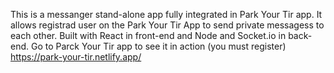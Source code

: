 This is a messanger stand-alone app fully integrated in Park Your Tir app. It allows registrad user on the Park Your Tir App to send private messagess to each other. Built with React in front-end and Node and Socket.io in back-end. Go to Parck Your Tir app to see it in action (you must register) https://park-your-tir.netlify.app/
